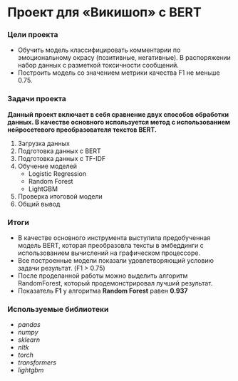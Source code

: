 # Проект для «Викишоп» c BERT

### Цели проекта

- Обучить модель классифицировать комментарии по эмоциональному окрасу (позитивные, негативные). В распоряжении набор данных с разметкой токсичности сообщений.
- Построить модель со значением метрики качества F1 не меньше 0.75.

### Задачи проекта

**Данный проект включает в себя сравнение двух способов обработки данных. В качестве основного используется метод с использованием нейросетевого преобразователя текстов BERT.**

1. Загрузка данных  
2. Подготовка данных с BERT  
3. Подготовка данных с TF-IDF 
4. Обучение моделей  
    - Logistic Regression  
    - Random Forest  
    - LightGBM  
5. Проверка итоговой модели
6. Общий вывод

### Итоги

- В качестве основного инструмента выступила предобученная модель BERT, которая преобразовла тексты в эмбеддинги с использованием вычислений на графическом процессоре. 
- Все построенные модели показали удовлетворяющий условию задачи результат. (F1 > 0.75)
- После проделанной работы можно выделить алгоритм RandomForest, который продемонстрировал лучший результат.
- Показатель **F1** у алгоритма **Random Forest** равен **0.937**

### Используемые библиотеки

- *pandas*
- *numpy*
- *sklearn*
- *nltk*
- *torch*
- *transformers*
- *lightgbm*
